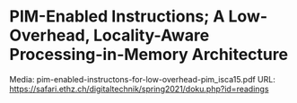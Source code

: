 # PIM-Enabled Instructions; A Low-Overhead, Locality-Aware Processing-in-Memory Architecture

Media: pim-enabled-instructons-for-low-overhead-pim_isca15.pdf
URL: https://safari.ethz.ch/digitaltechnik/spring2021/doku.php?id=readings